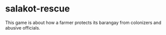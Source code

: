 # salakot-rescue
This game is about how a farmer protects its barangay from colonizers and abusive officials.
